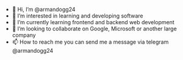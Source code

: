 - 👋 Hi, I’m @armandogg24
- 👀 I’m interested in learning and developing software
- 🌱 I’m currently learning frontend and backend web development
- 💞️ I’m looking to collaborate on Google, Microsoft or another large company
- 📫 How to reach me you can send me a message via telegram @armandogg24

<!---
armandogg24/armandogg24 is a ✨ special ✨ repository because its `README.md` (this file) appears on your GitHub profile.
You can click the Preview link to take a look at your changes.
--->
